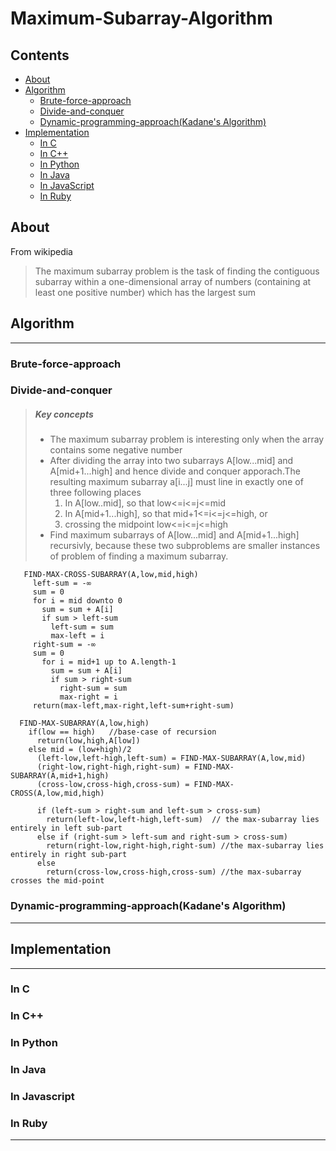 # Maximum-Subarray-Algorithm

## Contents

- [About](#about)
- [Algorithm](#algorithm)
  - [Brute-force-approach](#brute-force-approach)
  - [Divide-and-conquer](#divide-and-conquer)
  - [Dynamic-programming-approach(Kadane's Algorithm)](#dynamic-programming-approach(Kadane's-algorithm))
- [Implementation](#implementaion)
  - [In C](#in-c)
  - [In C++](#in-c++)
  - [In Python](#in-python)
  - [In Java](#in-java)
  - [In JavaScript](#in-javascript)
  - [In Ruby](#in-ruby)

## About

 From wikipedia
> The maximum subarray problem is the task of finding the contiguous subarray
> within a one-dimensional array of numbers (containing at least one positive 
> number) which has the largest sum

## Algorithm
------------------------
### Brute-force-approach

### Divide-and-conquer
> ##### Key concepts
> - The maximum subarray problem is interesting only when the array contains some negative number
> - After dividing the array into two subarrays A[low...mid] and A[mid+1...high]  and hence divide and conquer apporach.The resulting maximum subarray a[i...j]  must line in exactly one of three following places
>   1. In A[low..mid], so that low<=i<=j<=mid
>   2. In A[mid+1...high], so that mid+1<=i<=j<=high, or
>   3. crossing the midpoint  low<=i<=j<=high
> - Find maximum subarrays of A[low...mid] and A[mid+1...high] recursivly, because these two subproblems are smaller instances of problem of finding a maximum subarray.



```
   FIND-MAX-CROSS-SUBARRAY(A,low,mid,high)
     left-sum = -∞
     sum = 0
     for i = mid downto 0
       sum = sum + A[i]
       if sum > left-sum
         left-sum = sum
         max-left = i
     right-sum = -∞
     sum = 0
       for i = mid+1 up to A.length-1
         sum = sum + A[i]
         if sum > right-sum
           right-sum = sum
           max-right = i
     return(max-left,max-right,left-sum+right-sum)

  FIND-MAX-SUBARRAY(A,low,high)
    if(low == high)   //base-case of recursion
      return(low,high,A[low])
    else mid = (low+high)/2
      (left-low,left-high,left-sum) = FIND-MAX-SUBARRAY(A,low,mid)
      (right-low,right-high,right-sum) = FIND-MAX-SUBARRAY(A,mid+1,high)
      (cross-low,cross-high,cross-sum) = FIND-MAX-CROSS(A,low,mid,high)
     
      if (left-sum > right-sum and left-sum > cross-sum)
        return(left-low,left-high,left-sum)  // the max-subarray lies entirely in left sub-part
      else if (right-sum > left-sum and right-sum > cross-sum)
        return(right-low,right-high,right-sum) //the max-subarray lies entirely in right sub-part
      else
        return(cross-low,cross-high,cross-sum) //the max-subarray crosses the mid-point
```
### Dynamic-programming-approach(Kadane's Algorithm)

----------------------------------------------------

## Implementation
-----------------------------------------------------
### In C

### In C++

### In Python

### In Java

### In Javascript

### In Ruby

------------------------------------------------

